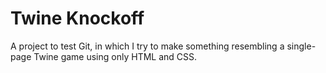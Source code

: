 # Twine Knockoff
A project to test Git, in which I try to make something resembling a single-page Twine game using only HTML and CSS.